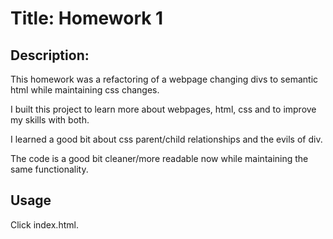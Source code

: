 # Title: Homework 1

## Description:
This homework was a refactoring of a webpage changing divs to semantic html while maintaining css changes.

I built this project to learn more about webpages, html, css and to improve my skills with both.

I learned a good bit about css parent/child relationships and the evils of div.

The code is a good bit cleaner/more readable now while maintaining the same functionality.

## Usage 
Click index.html.

